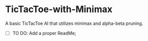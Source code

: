 # TicTacToe-with-Minimax
A basic TicTacToe AI that utilizes minimax and alpha-beta pruning.

 - [ ] TO DO: Add a proper ReadMe;
